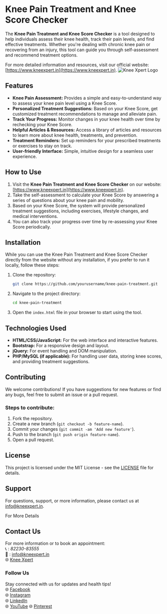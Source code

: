 # Knee Pain Treatment and Knee Score Checker

The **Knee Pain Treatment and Knee Score Checker** is a tool designed to help individuals assess their knee health, track their pain levels, and find effective treatments. Whether you're dealing with chronic knee pain or recovering from an injury, this tool can guide you through self-assessment and recommend treatment options. 

For more detailed information and resources, visit our official website: [https://www.kneexpert.in](https://www.kneexpert.in).
![Knee Xpert Logo](https://github.com/user-attachments/assets/4c689156-7124-430d-bdc0-b10cc9867218)

## Features

- **Knee Pain Assessment:** Provides a simple and easy-to-understand way to assess your knee pain level using a Knee Score.
- **Personalized Treatment Suggestions:** Based on your Knee Score, get customized treatment recommendations to manage and alleviate pain.
- **Track Your Progress:** Monitor changes in your knee health over time by rechecking your Knee Score.
- **Helpful Articles & Resources:** Access a library of articles and resources to learn more about knee health, treatments, and prevention.
- **Treatment Reminders:** Set up reminders for your prescribed treatments or exercises to stay on track.
- **User-friendly Interface:** Simple, intuitive design for a seamless user experience.

## How to Use

1. Visit the **Knee Pain Treatment and Knee Score Checker** on our website: [https://www.kneexpert.in](https://www.kneexpert.in).
2. Take the self-assessment to calculate your Knee Score by answering a series of questions about your knee pain and mobility.
3. Based on your Knee Score, the system will provide personalized treatment suggestions, including exercises, lifestyle changes, and medical interventions.
4. You can also track your progress over time by re-assessing your Knee Score periodically.

## Installation

While you can use the Knee Pain Treatment and Knee Score Checker directly from the website without any installation, if you prefer to run it locally, follow these steps:

1. Clone the repository:
    ```bash
    git clone https://github.com/yourusername/knee-pain-treatment.git
    ```
2. Navigate to the project directory:
    ```bash
    cd knee-pain-treatment
    ```
3. Open the `index.html` file in your browser to start using the tool.

## Technologies Used

- **HTML/CSS/JavaScript:** For the web interface and interactive features.
- **Bootstrap:** For a responsive design and layout.
- **jQuery:** For event handling and DOM manipulation.
- **PHP/MySQL (if applicable):** For handling user data, storing knee scores, and providing treatment suggestions.

## Contributing

We welcome contributions! If you have suggestions for new features or find any bugs, feel free to submit an issue or a pull request.

### Steps to contribute:
1. Fork the repository.
2. Create a new branch (`git checkout -b feature-name`).
3. Commit your changes (`git commit -am 'Add new feature'`).
4. Push to the branch (`git push origin feature-name`).
5. Open a pull request.

## License

This project is licensed under the MIT License - see the [LICENSE](LICENSE) file for details.

## Support

For questions, support, or more information, please contact us at [info@kneexpert.in](mailto:info@kneexpert.in).

For More Details
## Contact Us
For more information or to book an appointment:  
📞 : *82230-83555*  
📧 : info@kneexpert.in  
🌐 [Knee Xpert](https://kneexpert.in)

### Follow Us
Stay connected with us for updates and health tips!  
 🌐 [Facebook](https://www.facebook.com/kneexpert)  
 🌐 [Instagram](https://www.instagram.com/knee_xpert/)  
 🌐 [LinkedIn](https://www.linkedin.com/company/sahaj-knee-xpert?originalSubdomain=in)  
 🌐 [YouTube](https://www.youtube.com/@KneeXpert)
 🌐 [Pinterest](https://in.pinterest.com/knee_xpert/)
